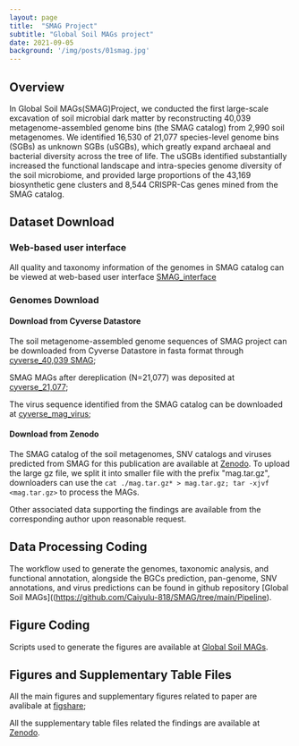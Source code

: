 ```yaml
---
layout: page
title:  "SMAG Project"
subtitle: "Global Soil MAGs project"
date: 2021-09-05  
background: '/img/posts/01smag.jpg'
---
```


## Overview

In Global Soil MAGs(SMAG)Project, we conducted the first large-scale excavation of soil microbial dark matter by reconstructing 40,039 metagenome-assembled genome bins (the SMAG catalog) from 2,990 soil metagenomes. We identified 16,530 of 21,077 species-level genome bins (SGBs) as unknown SGBs (uSGBs), which greatly expand archaeal and bacterial diversity across the tree of life. The uSGBs identified substantially increased the functional landscape and intra-species genome diversity of the soil microbiome, and provided large proportions of the 43,169 biosynthetic gene clusters and 8,544 CRISPR-Cas genes mined from the SMAG catalog.

## Dataset Download

### Web-based user interface

All quality and taxonomy information of the genomes in SMAG catalog can be viewed at web-based user interface [SMAG_interface]()

### Genomes Download

#### Download from Cyverse Datastore

The soil metagenome-assembled genome sequences of SMAG project can be downloaded from Cyverse Datastore in fasta format through [cyverse_40,039 SMAG](https://data.cyverse.org/dav-anon/iplant/home/lucyzju/Caiyu_SMAG_catalog_2023/MAG.tar.gz);

SMAG MAGs after dereplication (N=21,077) was deposited at [cyverse_21,077](https://data.cyverse.org/dav-anon/iplant/home/lucyzju/Caiyu_SMAG_catalog_2023/MAGdrep.tar.gz);

The virus sequence identified from the SMAG catalog can be downloaded at [cyverse_mag_virus](https://data.cyverse.org/dav-anon/iplant/home/lucyzju/Caiyu_SMAG_catalog_2023/magvirus.fa);

#### Download from Zenodo

The SMAG catalog of the soil metagenomes, SNV catalogs and viruses predicted from SMAG for this publication are available at [Zenodo](https://doi.org/10.5281/zenodo.7941562). To upload the large gz file, we split it into smaller file with the prefix "mag.tar.gz",
downloaders can use the `cat ./mag.tar.gz* > mag.tar.gz; tar -xjvf <mag.tar.gz>` to process the MAGs.

Other associated data supporting the findings are available from the corresponding author upon reasonable request.

## Data Processing Coding

The workflow used to generate the genomes, taxonomic analysis, and functional annotation, alongside the BGCs prediction, pan-genome, SNV annotations, and virus predictions can be found in github repository [Global Soil MAGs]((https://github.com/Caiyulu-818/SMAG/tree/main/Pipeline).

## Figure Coding

Scripts used to generate the figures are available at [Global Soil MAGs](https://github.com/Caiyulu-818/SMAG/tree/main/scripts).

## Figures and Supplementary Table Files 
All the main figures and supplementary figures related to paper are avalibale at [figshare](https://figshare.com/articles/figure/Soil_microbial_dark_matter_explored_from_genome-resolved_metagenomics/22126199);

All the supplementary table files related the findings are available at [Zenodo](https://doi.org/10.5281/zenodo.7941562).

